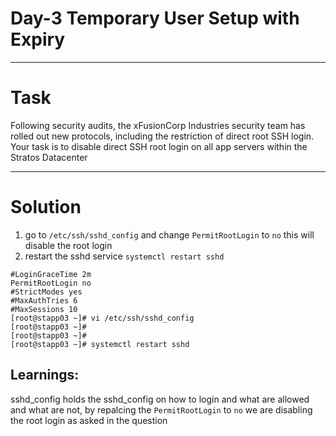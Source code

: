 # Day-3 Temporary User Setup with Expiry
---
# Task
Following security audits, the xFusionCorp Industries security team has rolled out new protocols, including the restriction of direct root SSH login.
Your task is to disable direct SSH root login on all app servers within the Stratos Datacenter

---
# Solution
1. go to `/etc/ssh/sshd_config` and change `PermitRootLogin` to `no` this will disable the root login
2. restart the sshd service `systemctl restart sshd`
```
#LoginGraceTime 2m
PermitRootLogin no
#StrictModes yes
#MaxAuthTries 6
#MaxSessions 10
[root@stapp03 ~]# vi /etc/ssh/sshd_config
[root@stapp03 ~]# 
[root@stapp03 ~]# 
[root@stapp03 ~]# systemctl restart sshd
```

## Learnings:
sshd_config holds the sshd_config on how to login and what are allowed and what are not, by repalcing the `PermitRootLogin` to `no` we are disabling the root login as asked in the question

